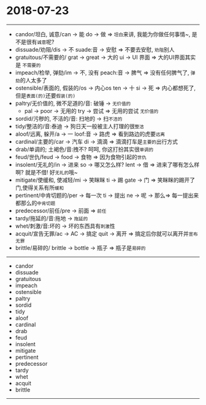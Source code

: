 # 2018-07-23

---

- candor/坦白, 诚意/can -> 能 do -> 做 => `坦白`来讲, 我能为你做任何事情~, 是不是很有`诚意`呢?
- dissuade/劝阻/dis -> 不 suade:音 -> 安慰 => 不要去安慰, `劝阻`别人
- gratuitous/不需要的/ grat -> great -> 大的 ui -> UI 界面 => 大的UI界面其实是 `不需要的`
- impeach/检举, 弹劾/im -> 不, 没有 peach:音 -> 脾气 => 没有任何脾气了, `弹劾`的人太多了
- ostensible/表面的, 假装的/os -> 内心os ten -> 十 si -> 死 => 内心都想死了,但是`表面(的)`还要`假装(的)`
- paltry/无价值的, 微不足道的/音: 破锤 -> `无价值的`
    - pal -> poor -> 无用的 try -> 尝试 => 无用的尝试 `无价值的`
- sordid/污秽的, 不洁的/音: 扫地的 -> 扫`不洁的`
- tidy/整洁的/音:泰迪 -> 狗日天一般被主人打理的很`整洁`
- aloof/远离, 躲开/a -> 一 loof:音 -> 路虎 => 看到路边的虎要`远离`
- cardinal/主要的/car -> 汽车 di -> 滴滴 => 滴滴打车是`主要的`出行方式
- drab/单调的; 土褐色/音:拽不? 呵呵, 你这打扮其实很`单调的`
- feud/世仇/feud -> food -> 食物 => 因为食物引起的`世仇`
- insolent/无礼的/in -> 进来 so -> 哪又怎么样? lent -> 借 => 进来了哪有怎么样啊? 就是不借! 好`无礼的`哦~
- mitigate/使缓和, 使减轻/mi -> 笑眯眯 ti -> 踢 gate -> 门 => 笑眯眯的踢开了门,使得关系有所`缓和`
- pertinent/中肯切题的/per -> 每一次 ti -> 提出 ne -> 呢 -> 那么=> 每一提出来都那么的`中肯切题`
- predecessor/前任/pre -> 前面 => `前任`
- tardy/拖延的/音:拖地 -> `拖延的`
- whet/刺激/音:坏的 -> 坏的东西具有`刺激`性
- acquit/宣告无罪/ac -> AC -> 搞定 quit -> 离开 => 搞定后你就可以离开并`宣布无罪`
- brittle/易碎的/ brittle -> bottle -> 瓶子 => 瓶子是`易碎的`

---

- candor
- dissuade
- gratuitous
- impeach
- ostensible
- paltry
- sordid
- tidy
- aloof
- cardinal
- drab
- feud
- insolent
- mitigate
- pertinent
- predecessor
- tardy
- whet
- acquit
- brittle

---
